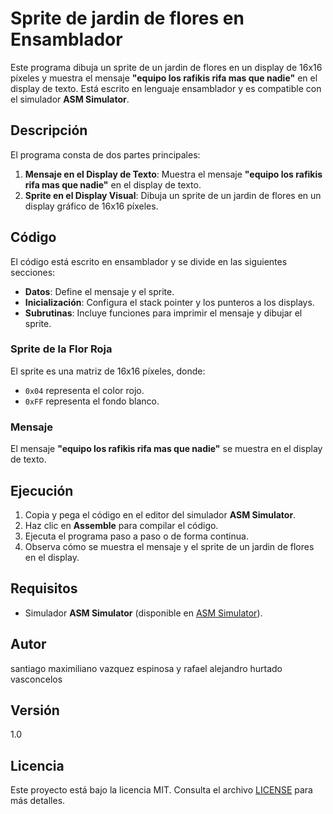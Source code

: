 # Sprite de jardin de flores en Ensamblador

Este programa dibuja un sprite de un jardin de flores en un display de 16x16 píxeles y muestra el mensaje **"equipo los rafikis rifa mas que nadie"** en el display de texto. Está escrito en lenguaje ensamblador y es compatible con el simulador **ASM Simulator**.

## Descripción

El programa consta de dos partes principales:
1. **Mensaje en el Display de Texto**: Muestra el mensaje **"equipo los rafikis rifa mas que nadie"** en el display de texto.
2. **Sprite en el Display Visual**: Dibuja un sprite de un jardin de flores en un display gráfico de 16x16 píxeles.

## Código

El código está escrito en ensamblador y se divide en las siguientes secciones:
- **Datos**: Define el mensaje y el sprite.
- **Inicialización**: Configura el stack pointer y los punteros a los displays.
- **Subrutinas**: Incluye funciones para imprimir el mensaje y dibujar el sprite.

### Sprite de la Flor Roja

El sprite es una matriz de 16x16 píxeles, donde:
- `0x04` representa el color rojo.
- `0xFF` representa el fondo blanco.

### Mensaje

El mensaje **"equipo los rafikis rifa mas que nadie"** se muestra en el display de texto.

## Ejecución

1. Copia y pega el código en el editor del simulador **ASM Simulator**.
2. Haz clic en **Assemble** para compilar el código.
3. Ejecuta el programa paso a paso o de forma continua.
4. Observa cómo se muestra el mensaje y el sprite de un jardin de flores en el display.

## Requisitos

- Simulador **ASM Simulator** (disponible en [ASM Simulator](https://parraman.github.io/asm-simulator/)).

## Autor

santiago maximiliano vazquez espinosa y rafael alejandro hurtado vasconcelos

## Versión

1.0

## Licencia

Este proyecto está bajo la licencia MIT. Consulta el archivo [LICENSE](LICENSE) para más detalles.
